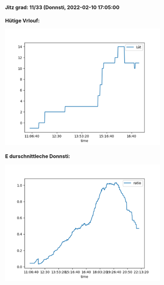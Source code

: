 ### Jitz grad: 11/33 (Donnsti, 2022-02-10 17:05:00

### Hütige Vrlouf:
![Graph](Today.png)

### E durschnittleche Donnsti:
![Graph](Donnsti.png)